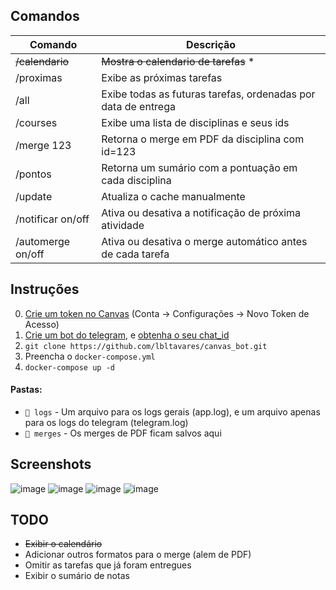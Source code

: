 
## Comandos

| **Comando**       | **Descrição**                                                 |
|-------------------|---------------------------------------------------------------|
| ~~/calendario~~       | ~~Mostra o calendario de tarefas~~ *                                |
| /proximas         | Exibe as próximas tarefas                                     |
| /all              | Exibe todas as futuras tarefas, ordenadas por data de entrega |
| /courses          | Exibe uma lista de disciplinas e seus ids                     |
| /merge 123        | Retorna o merge em PDF da disciplina com id=123               |
| /pontos           | Retorna um sumário com a pontuação em cada disciplina         |
| /update           | Atualiza o cache manualmente                                  |
| /notificar on/off | Ativa ou desativa a notificação de próxima atividade          |
| /automerge on/off | Ativa ou desativa o merge automático antes de cada tarefa     |

## Instruções

0. [Crie um token no Canvas](https://kb.iu.edu/d/aaja) (Conta -> Configurações -> Novo Token de Acesso)
1. [Crie um bot do telegram](https://core.telegram.org/bots#3-how-do-i-create-a-bot), e [obtenha o seu chat_id](https://newbedev.com/how-to-obtain-telegram-chat-id-for-a-specific-user)
2. ```git clone https://github.com/lbltavares/canvas_bot.git```
3. Preencha o ```docker-compose.yml```
4. ```docker-compose up -d```

#### Pastas:
- ```📂 logs``` - Um arquivo para os logs gerais (app.log), e um arquivo apenas para os logs do telegram (telegram.log)
- ```📂 merges``` - Os merges de PDF ficam salvos aqui

## Screenshots

![image](https://user-images.githubusercontent.com/34322384/137173722-baac93cb-894c-4f56-8412-4b4d5637c727.png)
![image](https://user-images.githubusercontent.com/34322384/137173801-2f17e167-6b51-4d56-9b9a-55c45738a327.png)
![image](https://user-images.githubusercontent.com/34322384/137173911-8dc5da64-701c-49d4-8d0f-2de2c8a22288.png)
![image](https://user-images.githubusercontent.com/34322384/137174047-96d8b5c7-6ef6-4437-9b64-b543ec24d94a.png)


## TODO
- ~~Exibir o calendário~~
- Adicionar outros formatos para o merge (alem de PDF)
- Omitir as tarefas que já foram entregues
- Exibir o sumário de notas
